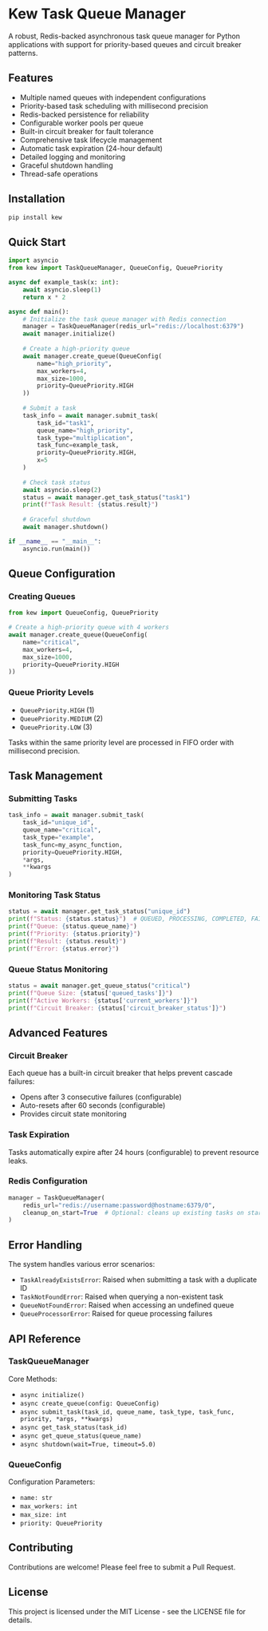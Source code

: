 # Kew Task Queue Manager

A robust, Redis-backed asynchronous task queue manager for Python applications with support for priority-based queues and circuit breaker patterns.

## Features

- Multiple named queues with independent configurations
- Priority-based task scheduling with millisecond precision
- Redis-backed persistence for reliability
- Configurable worker pools per queue
- Built-in circuit breaker for fault tolerance
- Comprehensive task lifecycle management
- Automatic task expiration (24-hour default)
- Detailed logging and monitoring
- Graceful shutdown handling
- Thread-safe operations

## Installation

```bash
pip install kew
```

## Quick Start

```python
import asyncio
from kew import TaskQueueManager, QueueConfig, QueuePriority

async def example_task(x: int):
    await asyncio.sleep(1)
    return x * 2

async def main():
    # Initialize the task queue manager with Redis connection
    manager = TaskQueueManager(redis_url="redis://localhost:6379")
    await manager.initialize()
    
    # Create a high-priority queue
    await manager.create_queue(QueueConfig(
        name="high_priority",
        max_workers=4,
        max_size=1000,
        priority=QueuePriority.HIGH
    ))
    
    # Submit a task
    task_info = await manager.submit_task(
        task_id="task1",
        queue_name="high_priority",
        task_type="multiplication",
        task_func=example_task,
        priority=QueuePriority.HIGH,
        x=5
    )
    
    # Check task status
    await asyncio.sleep(2)
    status = await manager.get_task_status("task1")
    print(f"Task Result: {status.result}")
    
    # Graceful shutdown
    await manager.shutdown()

if __name__ == "__main__":
    asyncio.run(main())
```

## Queue Configuration

### Creating Queues

```python
from kew import QueueConfig, QueuePriority

# Create a high-priority queue with 4 workers
await manager.create_queue(QueueConfig(
    name="critical",
    max_workers=4,
    max_size=1000,
    priority=QueuePriority.HIGH
))
```

### Queue Priority Levels

- `QueuePriority.HIGH` (1)
- `QueuePriority.MEDIUM` (2)
- `QueuePriority.LOW` (3)

Tasks within the same priority level are processed in FIFO order with millisecond precision.

## Task Management

### Submitting Tasks

```python
task_info = await manager.submit_task(
    task_id="unique_id",
    queue_name="critical",
    task_type="example",
    task_func=my_async_function,
    priority=QueuePriority.HIGH,
    *args,
    **kwargs
)
```

### Monitoring Task Status

```python
status = await manager.get_task_status("unique_id")
print(f"Status: {status.status}")  # QUEUED, PROCESSING, COMPLETED, FAILED
print(f"Queue: {status.queue_name}")
print(f"Priority: {status.priority}")
print(f"Result: {status.result}")
print(f"Error: {status.error}")
```

### Queue Status Monitoring

```python
status = await manager.get_queue_status("critical")
print(f"Queue Size: {status['queued_tasks']}")
print(f"Active Workers: {status['current_workers']}")
print(f"Circuit Breaker: {status['circuit_breaker_status']}")
```

## Advanced Features

### Circuit Breaker

Each queue has a built-in circuit breaker that helps prevent cascade failures:

- Opens after 3 consecutive failures (configurable)
- Auto-resets after 60 seconds (configurable)
- Provides circuit state monitoring

### Task Expiration

Tasks automatically expire after 24 hours (configurable) to prevent resource leaks.

### Redis Configuration

```python
manager = TaskQueueManager(
    redis_url="redis://username:password@hostname:6379/0",
    cleanup_on_start=True  # Optional: cleans up existing tasks on startup
)
```

## Error Handling

The system handles various error scenarios:

- `TaskAlreadyExistsError`: Raised when submitting a task with a duplicate ID
- `TaskNotFoundError`: Raised when querying a non-existent task
- `QueueNotFoundError`: Raised when accessing an undefined queue
- `QueueProcessorError`: Raised for queue processing failures

## API Reference

### TaskQueueManager

Core Methods:
- `async initialize()`
- `async create_queue(config: QueueConfig)`
- `async submit_task(task_id, queue_name, task_type, task_func, priority, *args, **kwargs)`
- `async get_task_status(task_id)`
- `async get_queue_status(queue_name)`
- `async shutdown(wait=True, timeout=5.0)`

### QueueConfig

Configuration Parameters:
- `name: str`
- `max_workers: int`
- `max_size: int`
- `priority: QueuePriority`

## Contributing

Contributions are welcome! Please feel free to submit a Pull Request.

## License

This project is licensed under the MIT License - see the LICENSE file for details.
